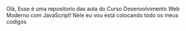 Olá, Esse é uma repositorio das aula do Curso Desenvolvimento Web Moderno com JavaScript!
Nele eu vou está colocando todo os meus codigos 